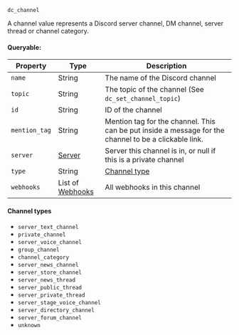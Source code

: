 `dc_channel`

A channel value represents a Discord server channel, DM channel, server thread or channel category.

#### Queryable:

| Property      | Type                                   | Description                                                                                           |
|---------------|----------------------------------------|-------------------------------------------------------------------------------------------------------|
| `name`        | String                                 | The name of the Discord channel                                                                       |
| `topic`       | String                                 | The topic of the channel (See `dc_set_channel_topic`)                                                 |
| `id`          | String                                 | ID of the channel                                                                                     |
| `mention_tag` | String                                 | Mention tag for the channel. This can be put inside a message for the channel to be a clickable link. |
| `server`      | [Server](/values/server.md)            | Server this channel is in, or null if this is a private channel                                       |
| `type`        | String                                 | [Channel type](#channel-types)                                                                        |
| `webhooks`    | List of [Webhooks](/values/webhook.md) | All webhooks in this channel                                                                          |

#### Channel types

* `server_text_channel`
* `private_channel`
* `server_voice_channel`
* `group_channel`
* `channel_category`
* `server_news_channel`
* `server_store_channel`
* `server_news_thread`
* `server_public_thread`
* `server_private_thread`
* `server_stage_voice_channel`
* `server_directory_channel`
* `server_forum_channel`
* `unknown`